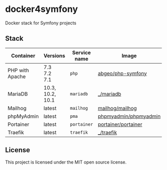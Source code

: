 # docker4symfony
Docker stack for Symfony projects

## Stack

| Container       | Versions                | Service name    | Image                              |
| --------------- | -------------------     | --------------- | ---------------------------------- |
| PHP with Apache | 7.3<br>7.2<br>7.1       | `php`           | [abgeo/php-symfony]                |
| MariaDB         | 10.3, 10.2, 10.1        | `mariadb`       | [_/mariadb]                    |
| Mailhog         | latest                  | `mailhog`       | [mailhog/mailhog]                  |
| phpMyAdmin      | latest                  | `pma`           | [phpmyadmin/phpmyadmin]            |
| Portainer       | latest                  | `portainer`     | [portainer/portainer]              |
| Traefik         | latest                  | `traefik`       | [_/traefik]                        |

## License

This project is licensed under the MIT open source license.

[abgeo/php-symfony]: https://hub.docker.com/r/abgeo/php-symfony
[_/traefik]: https://hub.docker.com/_/traefik
[mailhog/mailhog]: https://hub.docker.com/r/mailhog/mailhog
[phpmyadmin/phpmyadmin]: https://hub.docker.com/r/phpmyadmin/phpmyadmin
[portainer/portainer]: https://hub.docker.com/r/portainer/portainer
[_/mariadb]: https://hub.docker.com/_/mariadb

